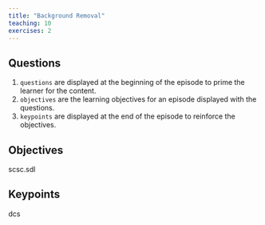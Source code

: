 ```yaml
---
title: "Background Removal"
teaching: 10
exercises: 2
---
```

## Questions

 1. `questions` are displayed at the beginning of the episode to prime the
    learner for the content.
 2. `objectives` are the learning objectives for an episode displayed with
    the questions.
 3. `keypoints` are displayed at the end of the episode to reinforce the
    objectives.

## Objectives

  scsc.sdl
## Keypoints

dcs
